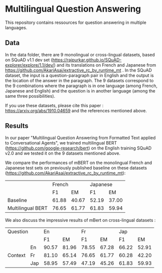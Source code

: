 # Multilingual Question Answering

This repository contains ressources for question answering in multiple languages. 

## Data

In the data folder, there are 9 monolingual or cross-lingual datasets, based on SQuAD v1.1 dev set (https://rajpurkar.github.io/SQuAD-explorer/explore/1.1/dev/) and its translations on French and Japanese from https://github.com/AkariAsai/extractive_rc_by_runtime_mt . In the SQuAD dataset, the input is a question-paragraph pair in English and the output is the location of the answer in the paragraph. The 9 datasets correspond to the 9 combinations where the paragraph is in one language (among French, Japanese and English) and the question is in another language (among the same three possibilities).

If you use these datasets, please cite this paper : https://arxiv.org/abs/1910.04659 and the references mentioned above. 

## Results

In our paper "Multilingual Question Answering from Formatted Text applied to Conversational Agents", we trained multilingual BERT (https://github.com/google-research/bert) on the English training SQuAD v2.0 and we tested it on the 9 datasets mentioned above. 

We compare the performances of mBERT on the monolingual French and Japanese test sets on previously published baseline on these datasets (https://github.com/AkariAsai/extractive_rc_by_runtime_mt): 

<table>
  <tr>
    <td></td>
    <td colspan="2">French</td>
    <td colspan="2">Japanese</td>
  </tr>
  <tr>
    <td></td>
    <td>F1</td>
    <td>EM</td>
	<td>F1</td>
	<td>EM</td>
  </tr>
  <tr>
    <td>Baseline</td>
    <td>61.88</td>
    <td>40.67</td>
	<td>52.19</td>
	<td>37.00</td>
  </tr>
  <tr>
    <td>Multilingual BERT</td>
    <td>76.65</td>
    <td>61.77</td>
	<td>61.83</td>
	<td>59.94</td>
  </tr>
</table>

We also discuss the impressive results of mBert on cross-lingual datasets :

<table>
  <tr>
    <td colspan="2">Question</td>
    <td colspan="2">En</td>
    <td colspan="2">Fr</td>
    <td colspan="2">Jap</td>
  </tr>
  <tr>
    <td colspan="2"></td>
    <td>F1</td>
    <td>EM</td>
    <td>F1</td>
    <td>EM</td>
    <td>F1</td>
    <td>EM</td>
  </tr>	
  <tr>
    <td></td>
    <td>En</td>
    <td>90.57</td>
	<td>81.96</td>
	<td>78.55</td>
	<td>67.28</td>
	<td>66.22</td>
	<td>52.91</td>
  </tr>
  <tr>
    <td>Context</td>
    <td>Fr</td>
    <td>81.10</td>
	<td>65.14</td>
	<td>76.65</td>
	<td>61.77</td>
	<td>60.28</td>
	<td>42.20</td>
  </tr>
  <tr>
    <td></td>
    <td>Jap</td>
    <td>58.95</td>
	<td>57.49</td>
	<td>47.19</td>
	<td>45.26</td>
	<td>61.83</td>
	<td>59.93</td>
  </tr>
</table>
